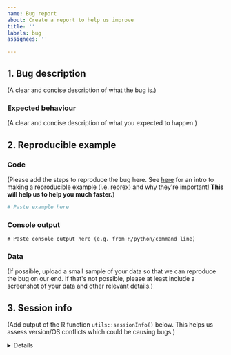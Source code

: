 ```yaml
---
name: Bug report
about: Create a report to help us improve
title: ''
labels: bug
assignees: ''

---
```


## 1. Bug description

(A clear and concise description of what the bug is.)


### Expected behaviour   

(A clear and concise description of what you expected to happen.)


## 2. Reproducible example   

### Code 

(Please add the steps to reproduce the bug here. See [here](https://www.r-bloggers.com/2020/10/how-to-make-a-reprex/) for an intro to making a reproducible example (i.e. reprex) and why they're important! __This will help us to help you much faster.__)

```R
# Paste example here

```

### Console output 

```
# Paste console output here (e.g. from R/python/command line)

```

### Data

(If possible, upload a small sample of your data so that we can reproduce the bug on our end. If that's not possible, please at least include a screenshot of your data and other relevant details.)


## 3. Session info

(Add output of the R function `utils::sessionInfo()` below. This helps us assess version/OS conflicts which could be causing bugs.)

<details>

```
# Paste utils::sessionInfo() output 

```
</details>
